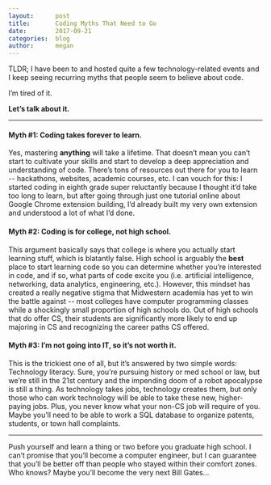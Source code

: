 ```yaml
---
layout:      post
title:       Coding Myths That Need to Go
date:        2017-09-21
categories:  blog
author:      megan
---
```


TLDR; I have been to and hosted quite a few technology-related events and I keep seeing recurring myths that people seem to believe about code.

I’m tired of it.

**Let’s talk about it.**

---

#### Myth #1: Coding takes forever to learn.

Yes, mastering **anything** will take a lifetime. That doesn’t mean you can’t start to cultivate your skills and start to develop a deep appreciation and understanding of code. There’s tons of resources out there for you to learn -- hackathons, websites, academic courses, etc. I can vouch for this: I started coding in eighth grade super reluctantly because I thought it’d take too long to learn, but after going through just one tutorial online about Google Chrome extension building, I’d already built my very own extension and understood a lot of what I’d done.

#### Myth #2: Coding is for college, not high school.

This argument basically says that college is where you actually start learning stuff, which is blatantly false. High school is arguably the **best** place to start learning code so you can determine whether you’re interested in code, and if so, what parts of code excite you (i.e. artificial intelligence, networking, data analytics, engineering, etc.). However, this mindset has created a really negative stigma that Midwestern academia has yet to win the battle against -- most colleges have computer programming classes while a shockingly small proportion of high schools do. Out of high schools that do offer CS, their students are significantly more likely to end up majoring in CS and recognizing the career paths CS offered.

#### Myth #3: I’m not going into IT, so it’s not worth it.

This is the trickiest one of all, but it’s answered by two simple words: Technology literacy. Sure, you’re pursuing history or med school or law, but we’re still in the 21st century and the impending doom of a robot apocalypse is still a thing. As technology takes jobs, technology creates them, but only those who can work technology will be able to take these new, higher-paying jobs. Plus, you never know what your non-CS job will require of you. Maybe you’ll need to be able to work a SQL database to organize patents, students, or town hall complaints.

---

Push yourself and learn a thing or two before you graduate high school. I can’t promise that you’ll become a computer engineer, but I can guarantee that you’ll be better off than people who stayed within their comfort zones. Who knows? Maybe you’ll become the very next Bill Gates...

